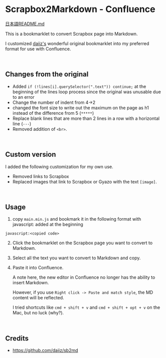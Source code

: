 # Scrapbox2Markdown - Confluence

[日本語README.md](/README_jp.md)

This is a bookmarklet to convert Scrapbox page into Markdown.

I customized [daiiz's](https://github.com/daiiz/sb2md) wonderful original bookmarklet into my preferred format for use with Confluence.

<br>

## Changes from the original
- Added `if (!lines[i].querySelector(".text")) continue;` at the beginning of the lines loop process since the original was unusable due to an error
- Change the number of indent from 4->2
- changed the font size to write out the maximum on the page as h1 instead of the difference from 5 (`*****`)
- Replace blank lines that are more than 2 lines in a row with a horizontal line (`---`)
- Removed addition of `<br>`.

<br>

## Custom version

I added the following customization for my own use.
- Removed links to Scrapbox
- Replaced images that link to Scrapbox or Gyazo with the text `[image]`.

<br>

## Usage
1. copy `main.min.js` and bookmark it in the following format with javascript: added at the beginning

```
javascript:<copied code>
```

2. Click the bookmarklet on the Scrapbox page you want to convert to Markdown.

3. Select all the text you want to convert to Markdown and copy.

4. Paste it into Confluence.

    A note here, the new editor in Confluence no longer has the ability to insert Markdown.

    However, if you use `Right click -> Paste and match style`, the MD content will be reflected.

    I tried shortcuts like `cmd + shift + v` and `cmd + shift + opt + v` on the Mac, but no luck (why?).

<br>

## Credits

- https://github.com/daiiz/sb2md